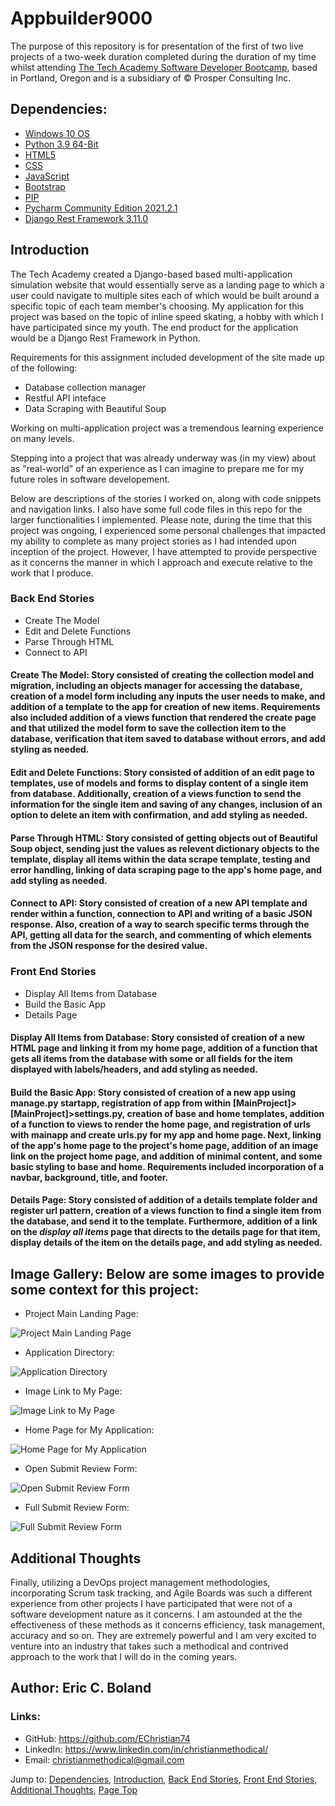 # Appbuilder9000

The purpose of this repository is for presentation of the first of two live projects of a two-week duration completed during the duration of my time whilst attending [The Tech 
Academy Software Developer Bootcamp](https://www.learncodinganywhere.com/codingbootcamps), based in Portland, Oregon and is a subsidiary of © Prosper Consulting Inc.


## Dependencies:

* [Windows 10 OS](https://www.microsoft.com/en-us/software-download/)
* [Python 3.9 64-Bit](https://)
* [HTML5](https://www.microsoft.com/en-us/p/html5-css-php-javascript/9nblggh08ltm?activetab=pivot:overviewtab)
* [CSS](https://www.microsoft.com/en-us/software-download/)
* [JavaScript](https://www.microsoft.com/en-us/software-download/)
* [Bootstrap](https://getbootstrap.com/docs/4.3/getting-started/download/)
* [PIP](https://pip.pypa.io/en/stable/installation/)
* [Pycharm Community Edition 2021.2.1](https://)
* [Django Rest Framework 3.11.0](https://)


## Introduction

The Tech Academy created a Django-based based multi-application simulation website that would essentially serve as a landing page to which a user could navigate to multiple sites each of which would be built around a specific topic of each team member's choosing.  My application for this project was based on the topic of inline speed skating, a hobby with which I have participated since my youth.  The end product for the application would be a Django Rest Framework in Python. 

Requirements for this assignment included development of the site made up of the following: 

* Database collection manager
* Restful API inteface
* Data Scraping with Beautiful Soup

Working on multi-application project was a tremendous learning experience on many levels.

Stepping into a project that was already underway was (in my view) about as "real-world" of an experience as I can imagine to prepare me for my future roles in software developement.

Below are descriptions of the stories I worked on, along with code snippets and navigation links. I also have some full code files in this repo for the larger functionalities I implemented.  Please note, during the time that this project was ongoing, I experienced some personal challenges that impacted my ability to complete as many project stories as I had intended upon inception of the project.  However, I have attempted to provide perspective as it concerns the manner in which I approach and execute relative to the work that I produce. 


### Back End Stories

* Create The Model
* Edit and Delete Functions
* Parse Through HTML
* Connect to API

#### Create The Model: Story consisted of creating the collection model and migration, including an objects manager for accessing the database, creation of a model form including any inputs the user needs to make, and addition of a template to the app for creation of new items.  Requirements also included addition of a views function that rendered the create page and that utilized the model form to save the collection item to the database, verification that item saved to database without errors, and add styling as needed.

#### Edit and Delete Functions: Story consisted of addition of an edit page to templates, use of models and forms to display content of a single item from database.  Additionally, creation of a views function to send the information for the single item and saving of any changes, inclusion of an option to delete an item with confirmation, and add styling as needed. 

#### Parse Through HTML: Story consisted of getting objects out of Beautiful Soup object, sending just the values as relevent dictionary objects to the template, display all items within the data scrape template, testing and error handling, linking of data scraping page to the app's home page, and add styling as needed.

#### Connect to API: Story consisted of creation of a new API template and render within a function, connection to API and writing of a basic JSON response.  Also, creation of a way to search specific terms through the API, getting all data for the search, and commenting of which elements from the JSON response for the desired value.


### Front End Stories
* Display All Items from Database
* Build the Basic App
* Details Page

#### Display All Items from Database: Story consisted of creation of a new HTML page and linking it from my home page, addition of a function that gets all items from the database with some or all fields for the item displayed with labels/headers, and add styling as needed.

#### Build the Basic App: Story consisted of creation of a new app using manage.py startapp, registration of app from within [MainProject]>[MainProject]>settings.py, creation of base and home templates, addition of a function to views to render the home page, and registration of urls with mainapp and create urls.py for my app and home page.  Next, linking of the app's home page to the project's home page, addition of an image link on the project home page, and addition of minimal content, and some basic styling to base and home.  Requirements included incorporation of a navbar, background, title, and footer.

#### Details Page: Story consisted of addition of a details template folder and register url pattern, creation of a views function to find a single item from the database, and send it to the template.  Furthermore, addition of a link on the *display all items* page that directs to the details page for that item, display details of the item on the details page, and add styling as needed.


## Image Gallery:  Below are some images to provide some context for this project:

* Project Main Landing Page:

![Project Main Landing Page](/img/app_builder_9000_home.jpg)

* Application Directory:

![Application Directory](/img/app_builder_9000_img_app_directory.jpg)

* Image Link to My Page:

![Image Link to My Page](/img/app_builder_9000_img_link.jpg)

* Home Page for My Application:

![Home Page for My Application](/img/app_builder_9000_inline_home.jpg)

* Open Submit Review Form:

![Open Submit Review Form](/img/app_builder_9000_inline_form_1.jpg)

* Full Submit Review Form:

![Full Submit Review Form](/img/app_builder_9000_inline_form_2.jpg)


## Additional Thoughts

Finally, utilizing a DevOps project management methodologies, incorporating Scrum task tracking, and Agile Boards was such a different experience from other projects I have participated that were not of a software development nature as it concerns.  I am astounded at the the effectiveness of these methods as it concerns efficiency, task management, accuracy and so on.  They are extremely powerful and I am very excited to venture into an industry that takes such a methodical and contrived approach to the work that I will do in the coming years. 


## Author: Eric C. Boland

### Links:

* GitHub: <https://github.com/EChristian74>
* LinkedIn: <https://www.linkedin.com/in/christianmethodical/>
* Email: <christianmethodical@gmail.com>

Jump to: [Dependencies](#dependencies), [Introduction](#introduction), [Back End Stories](#back-end-stories), [Front End Stories](#front-end-stories), [Additional Thoughts](#additional-thoughts), [Page Top](#appbuilder9000)
